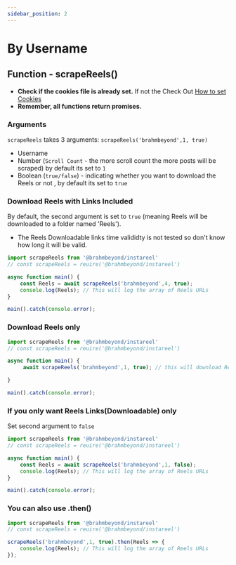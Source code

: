 ```yaml
---
sidebar_position: 2
---
```


# By Username

## Function - scrapeReels()

- **Check if the cookies file is already set.** If not the Check Out [How to set Cookies](../Cookies)
- **Remember, all functions return promises.**

### Arguments
`scrapeReels` takes 3 arguments: `scrapeReels('brahmbeyond',1, true)`
- Username
- Number (`Scroll Count` - the more scroll count the more posts will be scraped) by default its set to `1`
- Boolean (`true/false`) - indicating whether you want to download the Reels or not , by default its set to `true`

### Download Reels with Links Included
By default, the second argument is set to `true` (meaning Reels will be downloaded to a folder named 'Reels').
- The Reels Downloadable links time valididty is not tested so don't know how long it will be valid.

```js title="insta.js"
import scrapeReels from '@brahmbeyond/instareel'
// const scrapeReels = reuire('@brahmbeyond/instareel')

async function main() {
    const Reels = await scrapeReels('brahmbeyond',4, true);
    console.log(Reels); // This will log the array of Reels URLs  
}

main().catch(console.error);

```

### Download Reels only

```js title="insta.js"
import scrapeReels from '@brahmbeyond/instareel'
// const scrapeReels = reuire('@brahmbeyond/instareel')

async function main() {
     await scrapeReels('brahmbeyond',1, true); // this will download Reels only

}

main().catch(console.error);
```


### If you only want Reels Links(Downloadable) only
Set second argument to `false`  
```js title="insta.js"
import scrapeReels from '@brahmbeyond/instareel'
// const scrapeReels = reuire('@brahmbeyond/instareel')

async function main() {
    const Reels = await scrapeReels('brahmbeyond',1, false);
    console.log(Reels); // This will log the array of Reels URLs
}

main().catch(console.error);
```



### You can also use .then()

```js title="insta.js"
import scrapeReels from '@brahmbeyond/instareel'
// const scrapeReels = reuire('@brahmbeyond/instareel')

scrapeReels('brahmbeyond',1, true).then(Reels => {
    console.log(Reels); // This will log the array of Reels URLs
});
```



